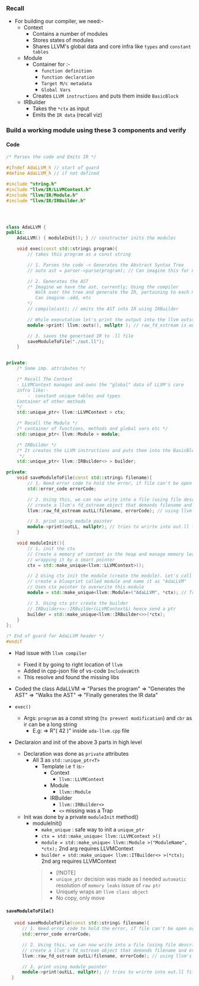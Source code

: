 ### Recall
- For building our compiler, we need:-
  - Context
    - Contains a number of modules
    - Stores states of modules
    - Shares LLVM's global data and core infra like `types` and `constant tables`
  - Module
    - Container for :-
      - `function definition`
      - `function declaration`
      - `Target M/c metadata`
      - `Global Vars`
    - Creates `LLVM instructions` and puts them inside `BasicBlock` 
  - IRBuilder
    - Takes the `*ctx` as input
    - Emits the `IR data` (recall viz)



### Build a working module using these 3 components and verify

#### Code
```cpp
/* Parses the code and Emits IR */

#ifndef AdaLLVM_h // start of guard
#define AdaLLVM_h // if not defined

#include "string.h"
#include "llvm/IR/LLVMContext.h"
#include "llvm/IR/Module.h"
#include "llvm/IR/IRBuilder.h"




class AdaLLVM {
public:
    AdaLLVM() { moduleInit(); } // constructor inits the modules

    void exec(const std::string& program){
        // takes this program as a const string

        // 1. Parses the code -> Generates the Abstract Syntax Tree
        // auto ast = parser->parse(program); // Can imagine this for now

        // 2. Generates the AST
        /* Imagine we have the ast, currently; Using the compiler
           Walk over the tree and generate the IR, pertaining to each method
           Can imagine .add, etc
        */ 
        // compile(ast); // emits the AST into IR using IRBuilder

        // While executation let's print the output into the llvm outstream
        module->print( llvm::outs(), nullptr ); // raw_fd_ostream is outs(), AssemblyAnnotatorWriter is nullptr

        // 3. saves the genertaed IR to .ll file
        saveModuleToFile("./out.ll");
    }


private:
    /* Some imp. attributes */

    /* Recall The Context 
    - LLVMContext manages and owns the "global" data of LLVM's core
    infra like:-
        -  constant unique tables and types
    Container of other methods
    */
    std::unique_ptr< llvm::LLVMContext > ctx;

    /* Recall the Module */
    /* container of functions, methods and global vars etc */
    std::unique_ptr< llvm::Module > module;

    /* IRBuilder */
    /* It creates the LLVM instructions and puts them into the BasicBlock
     */
    std::unique_ptr< llvm::IRBuilder<> > builder;

private:
    void saveModuleToFile(const std::string& filename){
        // 1. Need error code to hold the error, if file can't be open or writtent o
        std::error_code errorCode;

        // 2. Using this, we can now write into a file (using file descriptor)
        // create a llvm's fd_ostream object that demands filename and errorCode
        llvm::raw_fd_ostream outLL(filename, errorCode); // using llvm's fd_ostream <fd stream>

        // 3. print using module pointer
        module->print(outLL, nullptr); // tries to wrirte into out.ll file and tracks the errors
    }   

    void moduleInit(){
        // 1. init the ctx
        // Create a memory of context in the heap and manage memory leaks by
        // wrapping it by a smart pointer
        ctx = std::make_unique<llvm::LLVMContext>();

        // 2 Using ctx init the module (create the module). Let's call it as AdaLLVM
        // create a blueprint called module and name it as "AdaLLVM"
        // Uses ctx pointer to overwrite this module
        module = std::make_unique<llvm::Module>("AdaLLVM", *ctx); // Trap: This also requires LLVMContext&

        // 3. Using ctx ptr create the builder
        // IRBuilder<>::IRBuilder(LLVMContext&) hence send a ptr
        builder = std::make_unique<llvm::IRBuilder<>>(*ctx);
    }
};

/* End of guard for AdaLLVM header */
#endif
```

- Had issue with `llvm compiler`
  - Fixed it by going to right location of `llvm`
  - Added in cpp-json file of vs-code `IncludesWith`
  - This resolve and found the missing libs


- Coded the class AdaLLVM => "Parses the program" => "Generates the AST" => "Walks the AST" => "Finally generates the IR data"

- `exec()`
  - Args: `program` as a const string (`to prevent modification`) and `cbr` as ir can be a long string
    - E.g: => R"( 42 )" inside `ada-llvm.cpp` file
- Declaraion and init of the above 3 parts in high level
    - Declaration was done as `private` attributes
      - All 3 as `std::unique_ptr<T>`
        - Template i.e `T` is:-
          - Context
            - `llvm::LLVMContext`
          - Module
            - `llvm::Module`
          - IRBuilder
            - `llvm::IRBuilder<>`
            - `<>` missing was a Trap
    - Init was done by a private `moduleInit` method()
      - moduleInit()
        - `make_unique` : safe way to init a `unique_ptr`
        - `ctx = std::make_unique< llvm::LLVMContext >()`
        - `module = std::make_unique< llvm::Module >("ModuleName", *ctx);` 2nd arg requires LLVMContext
        - `builder = std::make_unique< llvm::ITBuilder<> >(*ctx);` 2nd arg requires LLVMContext
        > - [!NOTE]
        > - `unique_ptr` decision was made as I needed `automatic` resolution of `memory leaks` issue of `raw ptr`
        > - Uniquely wraps an `llvm class object`
        > - No copy, only move



#### `saveModuleToFile()`

```cpp
   void saveModuleToFile(const std::string& filename){
      // 1. Need error code to hold the error, if file can't be open or writtent o
      std::error_code errorCode;

      // 2. Using this, we can now write into a file (using file descriptor)
      // create a llvm's fd_ostream object that demands filename and errorCode
      llvm::raw_fd_ostream outLL(filename, errorCode); // using llvm's fd_ostream <fd stream> NOTE: `outLL is a user-defined objectName`

      // 3. print using module pointer
      module->print(outLL, nullptr); // tries to wrirte into out.ll file and tracks the errors
  }   
```